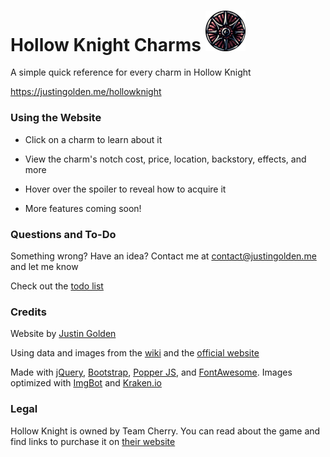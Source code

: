 # Hollow Knight Charms <img src="img/charms/Wayward_Compass.png" width="64px">

A simple quick reference for every charm in Hollow Knight

https://justingolden.me/hollowknight

### Using the Website

- Click on a charm to learn about it

- View the charm's notch cost, price, location, backstory, effects, and more

- Hover over the spoiler to reveal how to acquire it

- More features coming soon!

### Questions and To-Do

Something wrong? Have an idea? Contact me at [contact@justingolden.me](mailto:contact@justingolden.me) and let me know

Check out the [todo list](https://github.com/justingolden21/hollowknight/blob/master/todo.txt)

### Credits

Website by [Justin Golden](https://justingolden.me)

Using data and images from the [wiki](https://hollowknight.fandom.com/wiki/Category:Charms) and the [official website](https://hollowknight.com)

Made with [jQuery](https://jquery.com/), [Bootstrap](https://getbootstrap.com/), [Popper JS](https://popper.js.org/), and [FontAwesome](https://fontawesome.com/). Images optimized with [ImgBot](https://imgbot.net/) and [Kraken.io](https://kraken.io/web-interface)

### Legal

Hollow Knight is owned by Team Cherry. You can read about the game and find links to purchase it on [their website](https://hollowknight.com/)
